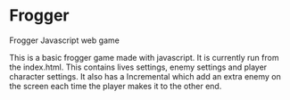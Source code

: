 # Frogger
Frogger Javascript web game

This is a basic frogger game made with javascript. It is currently run from the index.html.
This contains lives settings, enemy settings and player character settings.
It also has a Incremental which add an extra enemy on the screen each time the player makes it to the other end.
